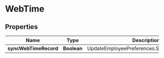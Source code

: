 

# WebTime


## Properties

| Name | Type | Description | Notes |
|------------ | ------------- | ------------- | -------------|
|**syncWebTimeRecord** | **Boolean** | UpdateEmployeePreferences.SyncWebTimeRecord |  [optional] |



